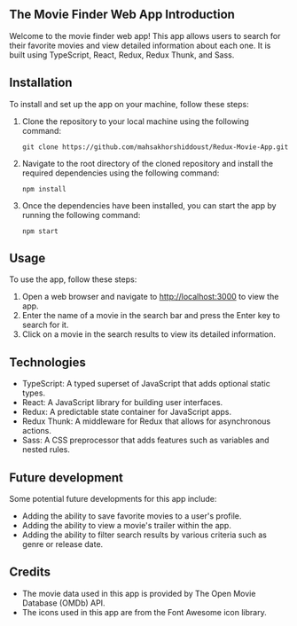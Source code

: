 <h2>The Movie Finder Web App Introduction</h2>

<p>Welcome to the movie finder web app! This app allows users to search for their favorite movies and view detailed information about each one. It is built using TypeScript, React, Redux, Redux Thunk, and Sass.</p>

<h2>Installation</h2>

<p>To install and set up the app on your machine, follow these steps:</p>

<ol>
  <li>Clone the repository to your local machine using the following command:
  <pre><code>git clone https://github.com/mahsakhorshiddoust/Redux-Movie-App.git</code></pre></li>
  <li>Navigate to the root directory of the cloned repository and install the required dependencies using the following command:
  <pre><code>npm install</code></pre></li>
  <li>Once the dependencies have been installed, you can start the app by running the following command:
  <pre><code>npm start</code></pre></li>
</ol>

<h2>Usage</h2>

<p>To use the app, follow these steps:</p>

<ol>
  <li>Open a web browser and navigate to <a href="http://localhost:3000">http://localhost:3000</a> to view the app.</li>
  <li>Enter the name of a movie in the search bar and press the Enter key to search for it.</li>
  <li>Click on a movie in the search results to view its detailed information.</li>
</ol>

<h2>Technologies</h2>

<ul>
  <li>TypeScript: A typed superset of JavaScript that adds optional static types.</li>
  <li>React: A JavaScript library for building user interfaces.</li>
  <li>Redux: A predictable state container for JavaScript apps.</li>
  <li>Redux Thunk: A middleware for Redux that allows for asynchronous actions.</li>
  <li>Sass: A CSS preprocessor that adds features such as variables and nested rules.</li>
</ul>

<h2>Future development</h2>

<p>Some potential future developments for this app include:</p>

<ul>
  <li>Adding the ability to save favorite movies to a user's profile.</li>
  <li>Adding the ability to view a movie's trailer within the app.</li>
  <li>Adding the ability to filter search results by various criteria such as genre or release date.</li>
</ul>

<h2>Credits</h2>

<ul>
  <li>The movie data used in this app is provided by The Open Movie Database (OMDb) API.</li>
  <li>The icons used in this app are from the Font Awesome icon library.</li>
</ul>


